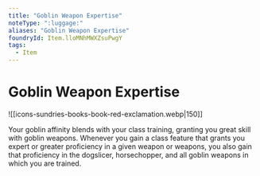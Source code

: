 ```yaml
---
title: "Goblin Weapon Expertise"
noteType: ":luggage:"
aliases: "Goblin Weapon Expertise"
foundryId: Item.lloMNhMWXZsuPwgY
tags:
  - Item
---
```


# Goblin Weapon Expertise
![[icons-sundries-books-book-red-exclamation.webp|150]]

Your goblin affinity blends with your class training, granting you great skill with goblin weapons. Whenever you gain a class feature that grants you expert or greater proficiency in a given weapon or weapons, you also gain that proficiency in the dogslicer, horsechopper, and all goblin weapons in which you are trained.
